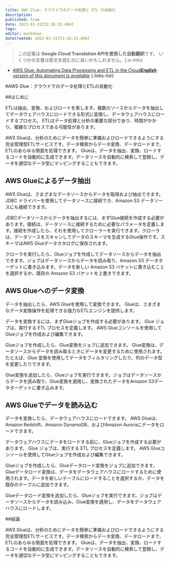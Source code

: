 ```yaml
---
title: AWS Glue: クラウドでのデータ処理と ETL の自動化
description: 
published: true
date: 2023-01-31T22:36:33.404Z
tags: 
editor: markdown
dateCreated: 2023-01-31T22:36:33.404Z
---
```


> この記事は **Google Cloud Translation APIを使用した自動翻訳**です。
いくつかの文書は原文を読むのに良いかもしれません。{.is-info}

- [AWS Glue: Automating Data Processing and ETL in the Cloud***English** version of this document is available*](/en/Knowledge-base/Cloud/aws-glue-automating-data-processing-and-etl-in-the-cloud)
{.links-list}


#AWS Glue：クラウドでのデータ処理とETLの自動化

##はじめに

ETLは抽出、変換、およびロードを表します。複数のソースからデータを抽出してデータウェアハウスにロードできる形式に変換し、データウェアハウスにロードするプロセス。 ETLはデータ処理と分析の重要な部分であり、時間がかかり、複雑なプロセスである可能性があります。

AWS Glueは、分析のためにデータを簡単に準備およびロードできるようにする完全管理型ETLサービスです。データ検索からデータ変換、データロードまで、ETLのあらゆる側面を処理できます。 Glueは、データを抽出、変換、ロードするコードを自動的に生成できます。データソースを自動的に検索して登録し、データを適切なデータ型にマッピングすることもできます。

## AWS Glueによるデータ抽出

AWS Glueは、さまざまなデータソースからデータを取得および抽出できます。 JDBC ドライバーを使用してデータソースに接続でき、Amazon S3 データソースにも接続できます。

JDBCデータソースからデータを抽出するには、まずGlue接続を作成する必要があります。接続は、データソースに接続するために必要なパラメータを定義します。接続を作成したら、それを使用してクローラーを実行できます。クローラは、データソースをスキャンしてデータのスキーマを生成するGlue操作です。スキーマはAWS Glueデータカタログに保存されます。

クローラを実行したら、Glueジョブを作成してデータソースからデータを抽出できます。ジョブはデータソースからデータを読み取り、Amazon S3 データターゲットに書き込みます。データを新しい Amazon S3 バケットに書き込むことを選択するか、既存の Amazon S3 バケットを上書きできます。

## AWS Glueへのデータ変換

データを抽出したら、AWS Glueを使用して変換できます。 Glueは、さまざまなデータ変換操作を処理できる強力なETLエンジンを提供します。

データを変換するには、まずGlueジョブを作成する必要があります。 Glue ジョブは、実行する ETL プロセスを定義します。 AWS Glueコンソールを使用してGlueジョブを作成および編集できます。

Glueジョブを作成したら、Glue変換をジョブに追加できます。 Glue変換は、データソースからデータを読み取るときにデータを変更するために使用されます。たとえば、Glue 変換を使用してデータをフィルタリングしたり、列のデータ型を変更したりできます。

Glue変換を追加したら、Glueジョブを実行できます。ジョブはデータソースからデータを読み取り、Glue変換を適用し、変換されたデータをAmazon S3データターゲットに書き込みます。

## AWS Glueでデータを読み込む

データを変換したら、データウェアハウスにロードできます。 AWS Glueは、Amazon Redshift、Amazon DynamoDB、およびAmazon Auroraにデータをロードできます。

データウェアハウスにデータをロードする前に、Glueジョブを作成する必要があります。 Glue ジョブは、実行する ETL プロセスを定義します。 AWS Glueコンソールを使用してGlueジョブを作成および編集できます。

Glueジョブを作成したら、Glueデータロード変換をジョブに追加できます。 Glueデータロード変換は、データをデータウェアハウスにロードするために使用されます。データを新しいテーブルにロードすることを選択するか、データを既存のテーブルに追加できます。

Glueデータロード変換を追加したら、Glueジョブを実行できます。ジョブはデータソースからデータを読み込み、Glue変換を適用し、データをデータウェアハウスにロードします。

##結論

AWS Glueは、分析のためにデータを簡単に準備およびロードできるようにする完全管理型ETLサービスです。データ検索からデータ変換、データロードまで、ETLのあらゆる側面を処理できます。 Glueは、データを抽出、変換、ロードするコードを自動的に生成できます。データソースを自動的に検索して登録し、データを適切なデータ型にマッピングすることもできます。